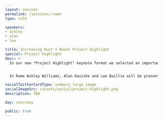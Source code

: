 ```yaml
---
layout: session
permalink: /sessions/:name
type: talk

speakers:
- ashley
- alan
- lee

title: Increasing Rust's Reach Project Highlight
special: Project Highlight
desc: >
  In our new "Project Highlight" keynote format we selected an important, interesting and successful projects/initiatives and invite their leaders & contributors to talk about their work, experiences, and the things they have learned along the way to benefit the larger Rust community.


  In Rome Ashley Williams, Alan Kavishe and Lee Baillie will be presenting the [Increasing Rust's Reach](http://reach.rust-lang.org/) project highlight.

socialTwitterCardType: summary_large_image
socialImageSrc: /assets/social/project-highlight.png
description: TBA

day: saturday

public: true
---
```

